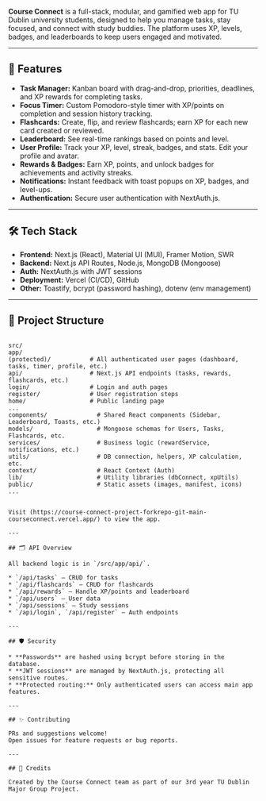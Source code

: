 **Course Connect** is a full-stack, modular, and gamified web app for TU Dublin university students, designed to help you manage tasks, stay focused, and connect with study buddies. The platform uses XP, levels, badges, and leaderboards to keep users engaged and motivated.

---

## 🚀 Features
- **Task Manager:** Kanban board with drag-and-drop, priorities, deadlines, and XP rewards for completing tasks.
- **Focus Timer:** Custom Pomodoro-style timer with XP/points on completion and session history tracking.
- **Flashcards:** Create, flip, and review flashcards; earn XP for each new card created or reviewed.
- **Leaderboard:** See real-time rankings based on points and level.
- **User Profile:** Track your XP, level, streak, badges, and stats. Edit your profile and avatar.
- **Rewards & Badges:** Earn XP, points, and unlock badges for achievements and activity streaks.
- **Notifications:** Instant feedback with toast popups on XP, badges, and level-ups.
- **Authentication:** Secure user authentication with NextAuth.js.

---

## 🛠️ Tech Stack

- **Frontend:** Next.js (React), Material UI (MUI), Framer Motion, SWR
- **Backend:** Next.js API Routes, Node.js, MongoDB (Mongoose)
- **Auth:** NextAuth.js with JWT sessions
- **Deployment:** Vercel (CI/CD), GitHub
- **Other:** Toastify, bcrypt (password hashing), dotenv (env management)

---

## 📁 Project Structure

```

src/
app/
(protected)/           # All authenticated user pages (dashboard, tasks, timer, profile, etc.)
api/                   # Next.js API endpoints (tasks, rewards, flashcards, etc.)
login/                 # Login and auth pages
register/              # User registration steps
home/                  # Public landing page
...
components/              # Shared React components (Sidebar, Leaderboard, Toasts, etc.)
models/                  # Mongoose schemas for Users, Tasks, Flashcards, etc.
services/                # Business logic (rewardService, notifications, etc.)
utils/                   # DB connection, helpers, XP calculation, etc.
context/                 # React Context (Auth)
lib/                     # Utility libraries (dbConnect, xpUtils)
public/                  # Static assets (images, manifest, icons)
...


Visit (https://course-connect-project-forkrepo-git-main-courseconnect.vercel.app/) to view the app.

---

## 🗂️ API Overview

All backend logic is in `/src/app/api/`.

* `/api/tasks` — CRUD for tasks
* `/api/flashcards` — CRUD for flashcards
* `/api/rewards` — Handle XP/points and leaderboard
* `/api/users` — User data
* `/api/sessions` — Study sessions
* `/api/login`, `/api/register` — Auth endpoints

---

## 🛡️ Security

* **Passwords** are hashed using bcrypt before storing in the database.
* **JWT sessions** are managed by NextAuth.js, protecting all sensitive routes.
* **Protected routing:** Only authenticated users can access main app features.

---

## ✨ Contributing

PRs and suggestions welcome!
Open issues for feature requests or bug reports.

---

## 📝 Credits

Created by the Course Connect team as part of our 3rd year TU Dublin Major Group Project.
